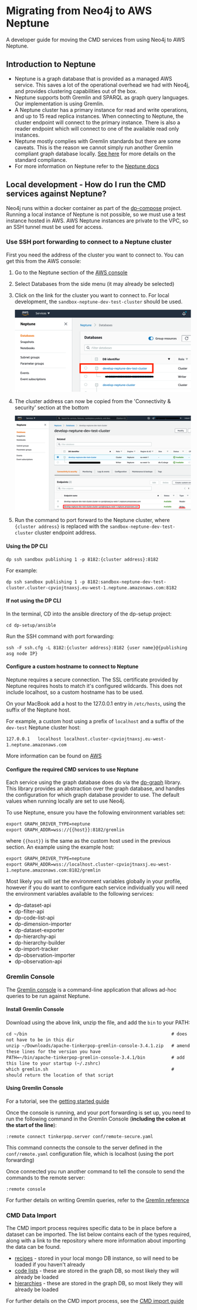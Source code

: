 # Migrating from Neo4j to AWS Neptune

A developer guide for moving the CMD services from using Neo4j to AWS Neptune.

## Introduction to Neptune

- Neptune is a graph database that is provided as a managed AWS service. This saves a lot of the operational overhead we had with Neo4j, and provides clustering capabilities out of the box.
- Neptune supports both Gremlin and SPARQL as graph query languages. Our implementation is using Gremlin.
- A Neptune cluster has a primary instance for read and write operations, and up to 15 read replica instances. When connecting to Neptune, the cluster endpoint will connect to the primary instance. There is also a reader endpoint which will connect to one of the available read only instances.
- Neptune mostly complies with Gremlin standards but there are some caveats. This is the reason we cannot simply run another Gremlin compliant graph database locally. [See here](https://docs.aws.amazon.com/neptune/latest/userguide/feature-overview-standards-compliance.html) for more details on the standard compliance.
- For more information on Neptune refer to the [Neptune docs](https://docs.aws.amazon.com/neptune/latest/userguide/intro.html)

## Local development - How do I run the CMD services against Neptune?

Neo4j runs within a docker container as part of the [dp-compose](https://github.com/ONSdigital/dp-compose) project. Running a local instance of Neptune is not possible, so we must use a test instance hosted in AWS. AWS Neptune instances are private to the VPC, so an SSH tunnel must be used for access.

### Use SSH port forwarding to connect to a Neptune cluster

First you need the address of the cluster you want to connect to. You can get this from the AWS console:

1. Go to the Neptune section of the [AWS console](https://eu-west-1.console.aws.amazon.com/neptune)
1. Select Databases from the side menu (it may already be selected)
1. Click on the link for the cluster you want to connect to. For local development, the `sandbox-neptune-dev-test-cluster` should be used.

    ![1](../img/neptune_db_select.png)

1. The cluster address can now be copied from the 'Connectivity & security' section at the bottom

    ![1](../img/neptune_cluster_address.png)

1. Run the command to port forward to the Neptune cluster, where `{cluster address}` is replaced with the `sandbox-neptune-dev-test-cluster` cluster endpoint address.

#### Using the DP CLI

 ```shell
 dp ssh sandbox publishing 1 -p 8182:{cluster address}:8182
 ```

For example:

```shell
dp ssh sandbox publishing 1 -p 8182:sandbox-neptune-dev-test-cluster.cluster-cpviojtnaxsj.eu-west-1.neptune.amazonaws.com:8182
```

#### If not using the DP CLI

In the terminal, CD into the ansible directory of the dp-setup project:

```shell
cd dp-setup/ansible
```

Run the SSH command with port forwarding:

```shell
ssh -F ssh.cfg -L 8182:{cluster address}:8182 {user name}@{publishing asg node IP}
```

#### Configure a custom hostname to connect to Neptune

Neptune requires a secure connection. The SSL certificate provided by Neptune requires hosts to match it's configured wildcards. This does not include localhost, so a custom hostname has to be used.

On your MacBook add a host to the 127.0.0.1 entry in `/etc/hosts`, using the suffix of the Neptune host.

For example, a custom host using a prefix of `localhost` and a suffix of the `dev-test` Neptune cluster host:

```text
127.0.0.1	localhost localhost.cluster-cpviojtnaxsj.eu-west-1.neptune.amazonaws.com
```

More information can be found on [AWS](https://docs.aws.amazon.com/neptune/latest/userguide/security-ssl.html)

#### Configure the required CMD services to use Neptune

Each service using the graph database does do via the [dp-graph](https://github.com/ONSdigital/dp-graph/) library. This library provides an abstraction over the graph database, and handles the configuration for which graph database provider to use. The default values when running locally are set to use Neo4j.

To use Neptune, ensure you have the following environment variables set:

```shell
export GRAPH_DRIVER_TYPE=neptune
export GRAPH_ADDR=wss://{{host}}:8182/gremlin
```

where `{{host}}` is the same as the custom host used in the previous section. An example using the example host:

```shell
export GRAPH_DRIVER_TYPE=neptune
export GRAPH_ADDR=wss://localhost.cluster-cpviojtnaxsj.eu-west-1.neptune.amazonaws.com:8182/gremlin
```

Most likely you will set the environment variables globally in your profile, however if you do want to configure each service individually you will need the environment variables available to the following services:

- dp-dataset-api
- dp-filter-api
- dp-code-list-api
- dp-dimension-importer
- dp-dataset-exporter
- dp-hierarchy-api
- dp-hierarchy-builder
- dp-import-tracker
- dp-observation-importer
- dp-observation-api

### Gremlin Console

The [Gremlin console](https://tinkerpop.apache.org/download.html) is a command-line application that allows ad-hoc queries to be run against Neptune.

#### Install Gremlin Console

Download using the above link, unzip the file, and add the `bin` to your PATH:

```shell
cd ~/bin                                                       # does not have to be in this dir
unzip ~/Downloads/apache-tinkerpop-gremlin-console-3.4.1.zip   # amend these lines for the version you have
PATH=~/bin/apache-tinkerpop-gremlin-console-3.4.1/bin          # add this line to your startup (~/.zshrc)
which gremlin.sh                                               # should return the location of that script
```

#### Using Gremlin Console

For a tutorial, see the [getting started guide](https://tinkerpop.apache.org/docs/3.4.8/tutorials/getting-started/)

Once the console is running, and your port forwarding is set up, you need to run the following command in the Gremlin Console (**including the colon at the start of the line**):

```text
:remote connect tinkerpop.server conf/remote-secure.yaml
```

This command connects the console to the server defined in the `conf/remote.yaml` configuration file, which is localhost (using the port forwarding)

Once connected you run another command to tell the console to send the commands to the remote server:

```text
:remote console
```

For further details on writing Gremlin queries, refer to the [Gremlin reference](https://tinkerpop.apache.org/docs/current/reference/)

### CMD Data Import

The CMD import process requires specific data to be in place before a dataset can be imported. The list below contains each of the types required, along with a link to the repository where more information about importing the data can be found.

- [recipes](https://github.com/ONSdigital/dp-recipe-api) - stored in your local mongo DB instance, so will need to be loaded if you haven't already
- [code lists](https://github.com/ONSdigital/dp-code-list-scripts) - these are stored in the graph DB, so most likely they will already be loaded
- [hierarchies](https://github.com/ONSdigital/dp-hierarchy-builder) - these are stored in the graph DB, so most likely they will already be loaded

For further details on the CMD import process, see the [CMD import guide](GETTING_STARTED.md#cmd-import-steps)

